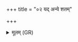 +++
title = "०२ यद् अन्ये शतम्"

+++
<details><summary>मूलम् (GR)</summary>

यद् अन्ये शतं याचेयुर्  
ब्राह्मणा गोपतिं वशाम् ।  
अथैता देवा अब्रुवन्न्  
एवं ह विदुषो वशा ॥
</details>